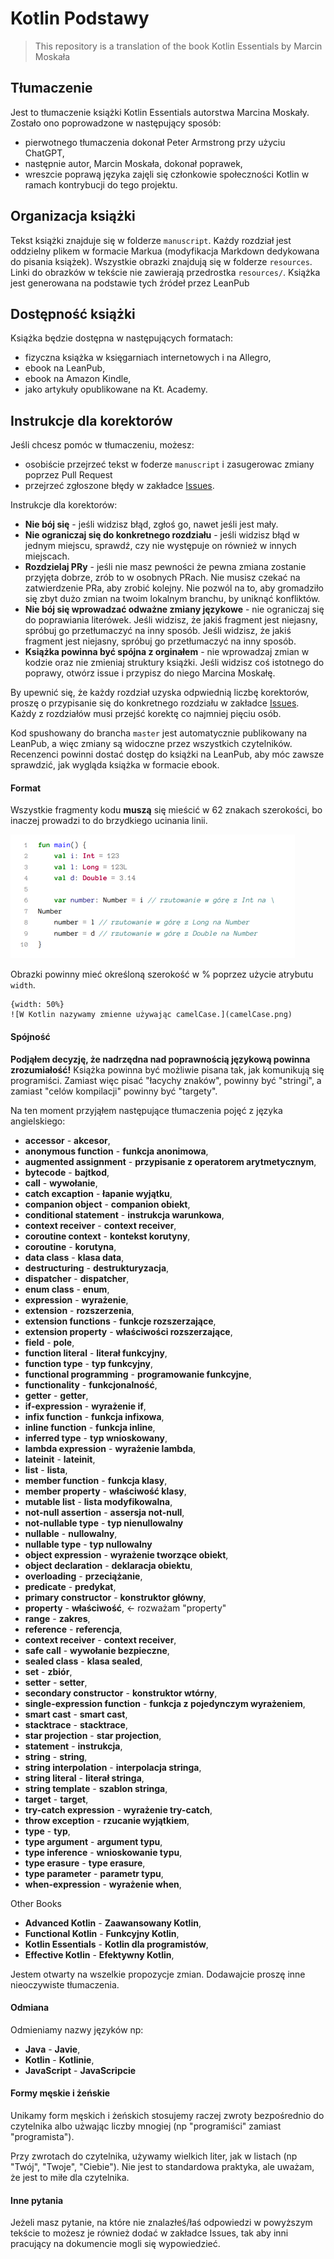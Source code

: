 # Kotlin Podstawy

> This repository is a translation of the book Kotlin Essentials by Marcin Moskała

## Tłumaczenie

Jest to tłumaczenie książki Kotlin Essentials autorstwa Marcina Moskały. Zostało ono poprowadzone w następujący sposób:
* pierwotnego tłumaczenia dokonał Peter Armstrong przy użyciu ChatGPT,
* następnie autor, Marcin Moskała, dokonał poprawek,
* wreszcie poprawą języka zajęli się członkowie społeczności Kotlin w ramach kontrybucji do tego projektu.

## Organizacja książki

Tekst książki znajduje się w folderze `manuscript`. Każdy rozdział jest oddzielny plikem w formacie Markua (modyfikacja Markdown dedykowana do pisania książek). Wszystkie obrazki znajdują się w folderze `resources`. Linki do obrazków w tekście nie zawierają przedrostka `resources/`. Książka jest generowana na podstawie tych źródeł przez LeanPub

## Dostępność książki

Książka będzie dostępna w następujących formatach:
* fizyczna książka w księgarniach internetowych i na Allegro,
* ebook na LeanPub,
* ebook na Amazon Kindle,
* jako artykuły opublikowane na Kt. Academy. 

## Instrukcje dla korektorów

Jeśli chcesz pomóc w tłumaczeniu, możesz:
* osobiście przejrzeć tekst w foderze `manuscript` i zasugerowac zmiany poprzez Pull Request
* przejrzeć zgłoszone błędy w zakładce [Issues]().

Instrukcje dla korektorów:
* **Nie bój się** - jeśli widzisz błąd, zgłoś go, nawet jeśli jest mały.
* **Nie ograniczaj się do konkretnego rozdziału** - jeśli widzisz błąd w jednym miejscu, sprawdź, czy nie występuje on również w innych miejscach.
* **Rozdzielaj PRy** - jeśli nie masz pewności że pewna zmiana zostanie przyjęta dobrze, zrób to w osobnych PRach. Nie musisz czekać na zatwierdzenie PRa, aby zrobić kolejny. Nie pozwól na to, aby gromadziło się zbyt dużo zmian na twoim lokalnym branchu, by uniknąć konfliktów.
* **Nie bój się wprowadzać odważne zmiany językowe** - nie ograniczaj się do poprawiania literówek. Jeśli widzisz, że jakiś fragment jest niejasny, spróbuj go przetłumaczyć na inny sposób. Jeśli widzisz, że jakiś fragment jest niejasny, spróbuj go przetłumaczyć na inny sposób. 
* **Książka powinna być spójna z orginałem** - nie wprowadzaj zmian w kodzie oraz nie zmieniaj struktury książki. Jeśli widzisz coś istotnego do poprawy, otwórz issue i przypisz do niego Marcina Moskałę. 

By upewnić się, że każdy rozdział uzyska odpwiednią liczbę korektorów, proszę o przypisanie się do konkretnego rozdziału w zakładce [Issues](). Każdy z rozdziałów musi przejść korektę co najmniej pięciu osób.

Kod spushowany do brancha `master` jest automatycznie publikowany na LeanPub, a więc zmiany są widoczne przez wszystkich czytelników. Recenzenci powinni dostać dostęp do książki na LeanPub, aby móc zawsze sprawdzić, jak wygląda książka w formacie ebook.

#### Format

Wszystkie fragmenty kodu **muszą** się mieścić w 62 znakach szerokości, bo inaczej prowadzi to do brzydkiego ucinania linii. 

![](img_cut.png)

Obrazki powinny mieć określoną szerokość w % poprzez użycie atrybutu `width`.

```
{width: 50%}
![W Kotlin nazywamy zmienne używając camelCase.](camelCase.png)
```

#### Spójność

**Podjąłem decyzję, że nadrzędna nad poprawnością językową powinna zrozumiałość!** Książka powinna być możliwie pisana tak, jak komunikują się programiści. Zamiast więc pisać "łacychy znaków", powinny być "stringi", a zamiast "celów kompilacji" powinny być "targety". 

Na ten moment przyjąłem następujące tłumaczenia pojęć z języka angielskiego:
* **accessor** - **akcesor**,
* **anonymous function** - **funkcja anonimowa**,
* **augmented assignment** - **przypisanie z operatorem arytmetycznym**,
* **bytecode** - **bajtkod**,
* **call** - **wywołanie**,
* **catch excaption** - **łapanie wyjątku**,
* **companion object** - **companion obiekt**,
* **conditional statement** - **instrukcja warunkowa**,
* **context receiver** - **context receiver**,
* **coroutine context** - **kontekst korutyny**,
* **coroutine** - **korutyna**,
* **data class** - **klasa data**,
* **destructuring** - **destrukturyzacja**,
* **dispatcher** - **dispatcher**,
* **enum class** - **enum**,
* **expression** - **wyrażenie**,
* **extension** - **rozszerzenia**,
* **extension functions** - **funkcje rozszerzające**,
* **extension property** - **właściwości rozszerzające**,
* **field** - **pole**,
* **function literal** - **literał funkcyjny**,
* **function type** - **typ funkcyjny**,
* **functional programming** - **programowanie funkcyjne**,
* **functionality** - **funkcjonalność**,
* **getter** - **getter**,
* **if-expression** - **wyrażenie if**,
* **infix function** - **funkcja infixowa**,
* **inline function** - **funkcja inline**,
* **inferred type** - **typ wnioskowany**,
* **lambda expression** - **wyrażenie lambda**,
* **lateinit** - **lateinit**,
* **list** - **lista**,
* **member function** - **funkcja klasy**,
* **member property** - **właściwość klasy**,
* **mutable list** - **lista modyfikowalna**,
* **not-null assertion** - **assersja not-null**,
* **not-nullable type** - **typ nienullowalny**
* **nullable** - **nullowalny**,
* **nullable type** - **typ nullowalny**
* **object expression** - **wyrażenie tworzące obiekt**,
* **object declaration** - **deklaracja obiektu**,
* **overloading** - **przeciążanie**,
* **predicate** - **predykat**,
* **primary constructor** - **konstruktor główny**,
* **property** - **właściwość**, <- rozważam "property"
* **range** - **zakres**,
* **reference** - **referencja**,
* **context receiver** - **context receiver**,
* **safe call** - **wywołanie bezpieczne**,
* **sealed class** - **klasa sealed**,
* **set** - **zbiór**,
* **setter** - **setter**,
* **secondary constructor** - **konstruktor wtórny**,
* **single-expression function** - **funkcja z pojedynczym wyrażeniem**,
* **smart cast** - **smart cast**,
* **stacktrace** - **stacktrace**,
* **star projection** - **star projection**,
* **statement** - **instrukcja**,
* **string** - **string**,
* **string interpolation** - **interpolacja stringa**,
* **string literal** - **literał stringa**,
* **string template** - **szablon stringa**,
* **target** - **target**,
* **try-catch expression** - **wyrażenie try-catch**,
* **throw exception** - **rzucanie wyjątkiem**,
* **type** - **typ**,
* **type argument** - **argument typu**,
* **type inference** - **wnioskowanie typu**,
* **type erasure** - **type erasure**,
* **type parameter** - **parametr typu**,
* **when-expression** - **wyrażenie when**,

Other Books
* **Advanced Kotlin** - **Zaawansowany Kotlin**,
* **Functional Kotlin** - **Funkcyjny Kotlin**,
* **Kotlin Essentials** - **Kotlin dla programistów**,
* **Effective Kotlin** - **Efektywny Kotlin**,

Jestem otwarty na wszelkie propozycje zmian. 
Dodawajcie proszę inne nieoczywiste tłumaczenia. 

#### Odmiana

Odmieniamy nazwy języków np:
* **Java** - **Javie**,
* **Kotlin** - **Kotlinie**,
* **JavaScript** - **JavaScripcie**

#### Formy męskie i żeńskie

Unikamy form męskich i żeńskich stosujemy raczej zwroty bezpośrednio do czytelnika albo użwając liczby mnogiej (np "programiści" zamiast "programista").

Przy zwrotach do czytelnika, używamy wielkich liter, jak w listach (np "Twój", "Twoje", "Ciebie"). Nie jest to standardowa praktyka, ale uważam, że jest to miłe dla czytelnika. 

#### Inne pytania

Jeżeli masz pytanie, na które nie znalazłeś/łaś odpowiedzi w powyższym tekście to możesz je również dodać w zakładce Issues, tak aby inni pracujący na dokumencie mogli się wypowiedzieć.
